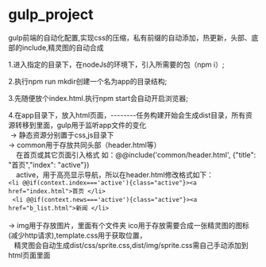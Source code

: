 # gulp_project
gulp前端的自动化配置,实现css的压缩，私有前缀的自动添加，热更新，头部、底部的include,精灵图的自动合成

1.进入指定的目录下，在nodeJs的环境下，引入所需要的包（npm i）;<br />

2.执行npm run mkdir创建一个名为app的目录结构;<br />

3.先随便放个index.html.执行npm start会自动开启浏览器;<br />

4.在app目录下，放入html页面，--------任务构建开始会生成dist目录，所有资源转移到里面，gulp用于监听app文件的变化<br />
  → 静态资源分别置于css,js目录下<br />
  → common用于存放共同头部（header.html等）<br />
     在首页或其它页面引入格式  如：@@include('common/header.html', {"title": "首页","index": "active"})<br />
     active，用于高亮显示导航，所以在header.html修改格式如下：<br />
       `<li @@if(context.index==='active'){class="active"}><a href="index.html">首页 </li>`<br />
		   `<li @@if(context.news==='active'){class="active"}><a href="b_list.html">新闻 </li>`<br />   
  → img用于存放图片，里面有个文件夹 ico用于存放需要合成一张精灵图的图标(减少http请求),template.css用于获取位置，<br />
    精灵图会自动生成dist/css/sprite.css,dist/img/sprite.css需自己手动添加到html页面里面<br />
